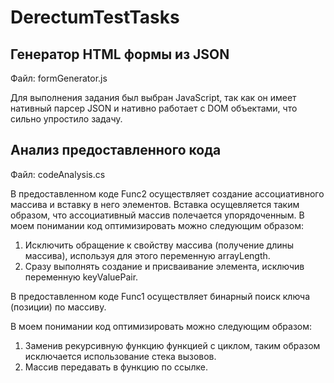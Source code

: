 # DerectumTestTasks

## Генератор HTML формы из JSON
Файл: formGenerator.js

Для выполнения задания был выбран JavaScript, так как он имеет нативный парсер JSON и нативно работает с DOM объектами, что сильно упростило задачу.

## Анализ предоставленного кода
Файл: codeAnalysis.cs

В предоставленном коде Func2 осуществляет создание ассоциативного массива и вставку в него элементов. Вставка осущевляется таким образом, что ассоциативный массив полeчается упорядоченным.
В моем понимании код оптимизировать можно следующим образом:

1. Исключить обращение к свойству массива (получение длины массива), используя для этого переменную arrayLength.
2. Сразу выполнять создание и присваивание элемента, исключив переменную keyValuePair.

В предоставленном коде Func1 осуществляет бинарный поиск ключа (позиции) по массиву.

В моем понимании код оптимизировать можно следующим образом:

1. Заменив рекурсивную функцию функцией с циклом, таким образом исключается использование стека вызовов.
2. Массив передавать в функцию по ссылке.
